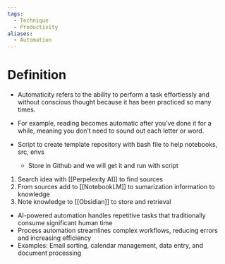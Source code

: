 ```yaml
---
tags:
  - Technique
  - Productivity
aliases:
  - Automation
---
```

# Definition

- Automaticity refers to the ability to perform a task effortlessly and without conscious thought because it has been practiced so many times.
- For example, reading becomes automatic after you’ve done it for a while, meaning you don’t need to sound out each letter or word.

- Script to create template repository with bash file to help notebooks, src, envs
	- Store in Github and we will get it and run with script

1. Search idea with [[Perpelexity AI]] to find sources
2. From sources add to [[NotebookLM]] to sumarization information to knowledge
3. Note knowledge to [[Obsidian]] to store and retrieval

- AI-powered automation handles repetitive tasks that traditionally consume significant human time
- Process automation streamlines complex workflows, reducing errors and increasing efficiency
- Examples: Email sorting, calendar management, data entry, and document processing